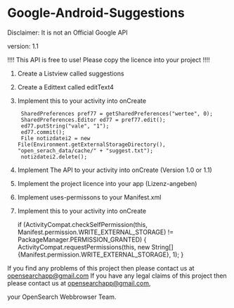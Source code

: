# Google-Android-Suggestions
Disclaimer: It is not an Official Google API

version: 1.1

!!!! This API is free to use! Please copy the licence into your project !!!!

1. Create a Listview called suggestions

2. Create a Edittext called editText4

3. Implement this to your activity into onCreate

        SharedPreferences pref77 = getSharedPreferences("wertee", 0);
        SharedPreferences.Editor ed77 = pref77.edit();
        ed77.putString("vale", "1");
        ed77.commit();
        File notizdatei2 = new File(Environment.getExternalStorageDirectory(), "open_serach_data/cache/" + "suggest.txt");
        notizdatei2.delete();
        
4. Implement The API to your activity into onCreate (Version 1.0 or 1.1)

5. Implement the project licence into your app (Lizenz-angeben)

6. Implement uses-permissons to your Manifest.xml
    
7. Implement this to your activity into onCreate

    if (ActivityCompat.checkSelfPermission(this, Manifest.permission.WRITE_EXTERNAL_STORAGE) != PackageManager.PERMISSION_GRANTED) {
            ActivityCompat.requestPermissions(this, new String[]{Manifest.permission.WRITE_EXTERNAL_STORAGE}, 1);
        }

If you find any problems of this project then please contact us at opensearchapp@gmail.com
If you have any legal claims of this project then please contact us at opensearchapp@gmail.com,

your OpenSearch Webbrowser Team.
